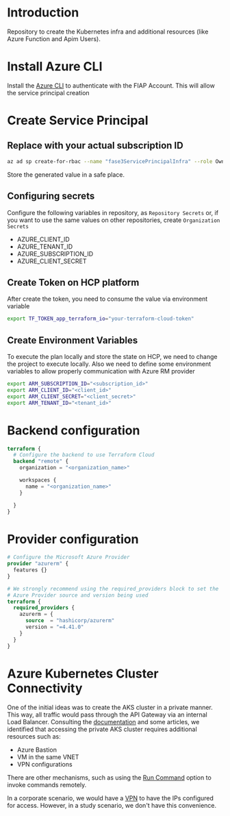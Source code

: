 # Introduction
Repository to create the Kubernetes infra and additional resources (like Azure Function and Apim Users).

# Install Azure CLI

Install the [Azure CLI](https://learn.microsoft.com/en-us/cli/azure/install-azure-cli-windows?view=azure-cli-latest&pivots=winget) to authenticate with the FIAP Account. This will allow the service principal creation

# Create Service Principal
## Replace with your actual subscription ID

```bash
az ad sp create-for-rbac --name "fase3ServicePrincipalInfra" --role Owner --scopes /subscriptions/<YOUR_SUBSCRIPTION_ID>
```

Store the generated value in a safe place.

## Configuring secrets
Configure the following variables in repository, as `Repository Secrets` or, if you want to use the same values on other repositories, create `Organization Secrets`

- AZURE_CLIENT_ID
- AZURE_TENANT_ID
- AZURE_SUBSCRIPTION_ID
- AZURE_CLIENT_SECRET

## Create Token on HCP platform

After create the token, you need to consume the value via environment variable

```bash
export TF_TOKEN_app_terraform_io="your-terraform-cloud-token"
```
## Create Environment Variables

To execute the plan locally and store the state on HCP, we need to change the project to execute locally. Also we need to define some environment variables to allow properly communication with Azure RM provider

```bash
export ARM_SUBSCRIPTION_ID="<subscription_id>"
export ARM_CLIENT_ID="<client_id>"
export ARM_CLIENT_SECRET="<client_secret>"
export ARM_TENANT_ID="<tenant_id>"
```

# Backend configuration

```tf
terraform {
  # Configure the backend to use Terraform Cloud
  backend "remote" {
    organization = "<organization_name>"

    workspaces {
      name = "<organization_name>"
    }

  }
}
```

# Provider configuration
```tf
# Configure the Microsoft Azure Provider
provider "azurerm" {
  features {}
}

# We strongly recommend using the required_providers block to set the
# Azure Provider source and version being used
terraform {
  required_providers {
    azurerm = {
      source  = "hashicorp/azurerm"
      version = "=4.41.0"
    }
  }
}
```

# Azure Kubernetes Cluster Connectivity

One of the initial ideas was to create the AKS cluster in a private manner. This way, all traffic would pass through the API Gateway via an internal Load Balancer.
Consulting the [documentation](https://learn.microsoft.com/en-us/azure/aks/private-clusters?tabs=default-basic-networking%2Cazure-portal) and some articles, we identified that accessing the private AKS cluster requires additional resources such as:
 
- Azure Bastion
- VM in the same VNET
- VPN configurations

There are other mechanisms, such as using the [Run Command](https://learn.microsoft.com/en-us/azure/aks/access-private-cluster?tabs=azure-cli) option to invoke commands remotely.

In a corporate scenario, we would have a [VPN](https://learn.microsoft.com/en-us/azure/aks/access-private-cluster?tabs=azure-cli#limitations) to have the IPs configured for access. However, in a study scenario, we don't have this convenience.
